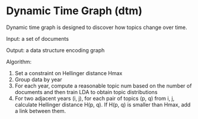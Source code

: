 # Dynamic Time Graph (dtm)

Dynamic time graph is designed to discover how topics change over time.

Input: a set of documents

Output: a data structure encoding graph

Algorithm:

1. Set a constraint on Hellinger distance Hmax
2. Group data by year
3. For each year, compute a reasonable topic num based on the number of documents and then train LDA to obtain topic distributions
4. For two adjacent years (i, j), for each pair of topics (p, q) from i, j, calculate Hellinger distance H(p, q).
   If H(p, q) is smaller than Hmax, add a link between them.
